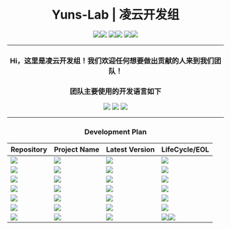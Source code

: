<div align="center">

# Yuns-Lab | 凌云开发组

[![](https://img.shields.io/badge/B站-555555?style=for-the-badge)![](https://img.shields.io/badge/LingyunAwA−CN-00A1D6?style=for-the-badge)](https://space.bilibili.com/1615040823) [![](https://img.shields.io/badge/B站直播间-555555?style=for-the-badge)![](https://img.shields.io/badge/27726467-FF6699?style=for-the-badge)](https://live.bilibili.com/27726467) [![](https://img.shields.io/badge/Oopz%20语音域-555555?style=for-the-badge)![](https://img.shields.io/badge/398340029-111111?style=for-the-badge)](https://oopz.cn/i/UbeRjJ)

---

### Hi，这里是凌云开发组！我们欢迎任何想要做出贡献的人来到我们团队！

### 团队主要使用的开发语言如下

![](https://img.shields.io/badge/JavaScript-F0DB4F?style=for-the-badge) ![](https://img.shields.io/badge/Vue-42B883?style=for-the-badge) ![](https://img.shields.io/badge/Python-3872A3?style=for-the-badge)

---

### Development Plan

| Repository | Project Name | Latest Version | LifeCycle/EOL |
| ---------- | ------------ | -------------- | ------------- |
| [![](https://img.shields.io/badge/Yuns&minus;Lab&#47;MST−Frontend-DA203E?style=for-the-badge)](https://github.com/Yuns-Lab/MST-Frontend) | [![](https://img.shields.io/badge/MST%20(前端)-FE7D37?style=for-the-badge)](https://github.com/Yuns-Lab/MST-Frontend) | [![](https://img.shields.io/badge/v0.1.0−Beta-3FB950?style=for-the-badge)](https://github.com/Yuns-Lab/MST-Frontend/releases/tag/v1.0.1-beta) | ![](https://img.shields.io/badge/Support-0051FF?style=for-the-badge) |
| [![](https://img.shields.io/badge/Yuns&minus;Lab&#47;MST&minus;Server-DA203E?style=for-the-badge)](https://github.com/Yuns-Lab/MST-Server) | [![](https://img.shields.io/badge/MST%20(后端)-FE7D37?style=for-the-badge)](https://github.com/Yuns-Lab/MST-Server) | [![](https://img.shields.io/badge/v0.1.0−Beta-3FB950?style=for-the-badge)](https://github.com/Yuns-Lab/MST-Server/releases/tag/v1.0.1-beta) | ![](https://img.shields.io/badge/Support-0051FF?style=for-the-badge) |
| [![](https://img.shields.io/badge/Yuns&minus;Lab&#47;YMCL-DA203E?style=for-the-badge)](https://github.com/Yuns-Lab/YMCL) | [![](https://img.shields.io/badge/Yun%20MC%20客户端启动器-FE7D37?style=for-the-badge)](https://github.com/Yuns-Lab/YMCL) | ![](https://img.shields.io/badge/NULL-D9634D?style=for-the-badge) |![](https://img.shields.io/badge/NULL-D9634D?style=for-the-badge) |
| [![](https://img.shields.io/badge/Yuns&minus;Lab&#47;YMSL-DA203E?style=for-the-badge)](https://github.com/Yuns-Lab/YMSL) | [![](https://img.shields.io/badge/Yun%20MC%20服务端启动器-FE7D37?style=for-the-badge)](https://github.com/Yuns-Lab/YMSL) | ![](https://img.shields.io/badge/Alpha%20v0.1.0-2481CC?style=for-the-badge) |![](https://img.shields.io/badge/Support-0051FF?style=for-the-badge) |
| [![](https://img.shields.io/badge/Yuns&minus;Lab&#47;MCCManager-DA203E?style=for-the-badge)](https://github.com/Yuns-Lab/MCCManager) | [![](https://img.shields.io/badge/MCCManager-FE7D37?style=for-the-badge)](https://github.com/Yuns-Lab/MCCManager) | [![](https://img.shields.io/badge/CI&minus;20b7966-2481CC?style=for-the-badge)](https://github.com/Yuns-Lab/MCCManager/actions/runs/9518301934) | ![](https://img.shields.io/badge/Support-0051FF?style=for-the-badge) |
| [![](https://img.shields.io/badge/Yuns&minus;Lab&#47;YunSchedule-DA203E?style=for-the-badge)](https://github.com/Yuns-Lab/YunSchedule) | [![](https://img.shields.io/badge/YunSchedule-FE7D37?style=for-the-badge)](https://github.com/Yuns-Lab/YunSchedule) | ![](https://img.shields.io/badge/NULL-D9634D?style=for-the-badge) |![](https://img.shields.io/badge/NULL-D9634D?style=for-the-badge) |
| [![](https://img.shields.io/badge/Yuns&minus;Lab&#47;YunSchedule-DA203E?style=for-the-badge)](https://github.com/Yuns-Lab/MCMsLogin-Python) | [![](https://img.shields.io/badge/MC%20微软登录%20Python%20类库-FE7D37?style=for-the-badge)](https://github.com/Yuns-Lab/MCMsLogin-Python) | [![](https://img.shields.io/badge/@9680c14-3FB950?style=for-the-badge)](https://github.com/Yuns-Lab/MCMsLogin-Python/tree/9680c14) | ![](https://img.shields.io/badge/EOL-555555?style=for-the-badge)![](https://img.shields.io/badge/May%209,%202024-2C00BC?style=for-the-badge) |

</div>

